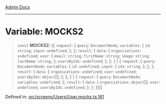 [Admin Docs](/)

***

# Variable: MOCKS2

> `const` **MOCKS2**: (\{ `request`: \{ `query`: `DocumentNode`; `variables`: \{ `id`: `string`; `input`: `undefined`; \}; \}; `result`: \{ `data`: \{ `organizations`: `undefined`; `user`: \{ `email`: `string`; `firstName`: `string`; `image`: `string`; `lastName`: `string`; \}; `usersByIds`: `undefined`; \}; \}; \} \| \{ `request`: \{ `query`: `DocumentNode`; `variables`: \{ `id`: `undefined`; `input`: \{ `ids`: `string`; \}; \}; \}; `result`: \{ `data`: \{ `organizations`: `undefined`; `user`: `undefined`; `usersByIds`: `object`[]; \}; \}; \} \| \{ `request`: \{ `query`: `DocumentNode`; `variables`: `undefined`; \}; `result`: \{ `data`: \{ `organizations`: `object`[]; `user`: `undefined`; `usersByIds`: `undefined`; \}; \}; \})[]

Defined in: [src/screens/Users/User.mocks.ts:161](https://github.com/PalisadoesFoundation/talawa-admin/blob/main/src/screens/Users/User.mocks.ts#L161)
